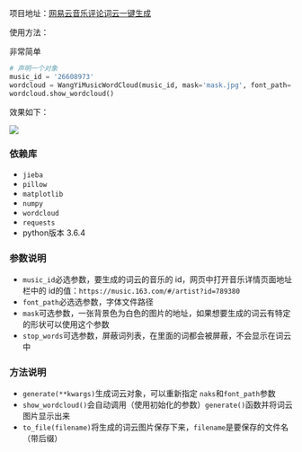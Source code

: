 项目地址：[网易云音乐评论词云一键生成](https://github.com/geebos/wangyi_musi_wordcloud)

使用方法：

非常简单

```python
# 声明一个对象
music_id = '26608973'
wordcloud = WangYiMusicWordCloud(music_id, mask='mask.jpg', font_path='microsoft-yahei.ttf')
wordcloud.show_wordcloud()
```

效果如下：

![](http://upload-images.jianshu.io/upload_images/8516750-ff0bbe5ceb34c8ad.png)

### 依赖库

- `jieba`
- `pillow`
- `matplotlib`
- `numpy`
- `wordcloud`
- `requests`
- python版本 3.6.4

### 参数说明

- `music_id`必选参数，要生成的词云的音乐的 id，网页中打开音乐详情页面地址栏中的 id的值：`https://music.163.com/#/artist?id=789380`	
- `font_path`必选选参数，字体文件路径
- `mask`可选参数，一张背景色为白色的图片的地址，如果想要生成的词云有特定的形状可以使用这个参数
- `stop_words`可选参数，屏蔽词列表，在里面的词都会被屏蔽，不会显示在词云中

### 方法说明

- `generate(**kwargs)`生成词云对象，可以重新指定 `naks`和`font_path`参数
- `show_wordcloud()`会自动调用（使用初始化的参数）`generate()`函数并将词云图片显示出来
- `to_file(filename)`将生成的词云图片保存下来，`filename`是要保存的文件名（带后缀）